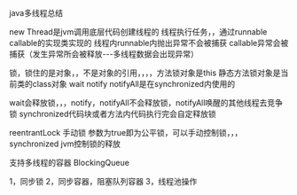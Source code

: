java多线程总结

new Thread是jvm调用底层代码创建线程的
线程执行任务，，通过runnable  callable的实现类实现的
线程内runnable内抛出异常不会被捕获   callable异常会被捕获（发生异常所会被释放---多线程数据会出现异常）

锁，锁住的是对象，，不是对象的引用，，，，方法锁对象是this   静态方法锁对象是当前类的class对象
wait notify  notifyAll是在synchronized内使用的

wait会释放锁，，，notify，notifyAll不会释放锁，notifyAll唤醒的其他线程去竞争锁
synchronized代码块或者方法内代码执行完会自定释放锁

reentrantLock 手动锁  参数为true即为公平锁，可以手动控制锁，，，synchronized  jvm控制锁的释放

支持多线程的容器
BlockingQueue


1，同步锁
2，同步容器，阻塞队列容器
3，线程池操作




